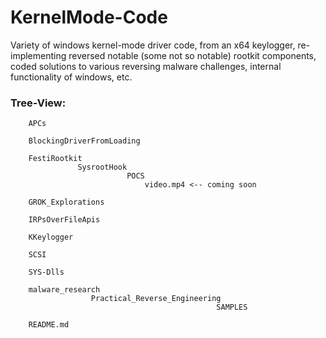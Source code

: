 # KernelMode-Code

Variety of windows kernel-mode driver code, from an x64 keylogger, re-implementing reversed notable (some not so notable) rootkit components, coded solutions to various reversing malware challenges, internal functionality of windows, etc.

### Tree-View:

        APCs
        
        BlockingDriverFromLoading
        
        FestiRootkit
                   SysrootHook 
                              POCS
                                  video.mp4 <-- coming soon
        
        GROK_Explorations
        
        IRPsOverFileApis
        
        KKeylogger
        
        SCSI
        
        SYS-Dlls
        
        malware_research
                      Practical_Reverse_Engineering
                                                  SAMPLES
                                                          
        README.md
        
        
        
        
        
